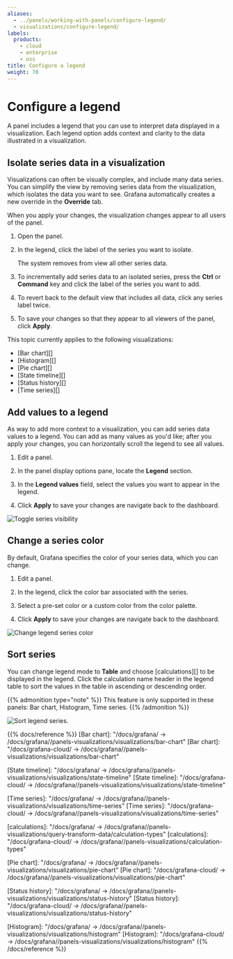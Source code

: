 ```yaml
---
aliases:
  - ../panels/working-with-panels/configure-legend/
  - visualizations/configure-legend/
labels:
  products:
    - cloud
    - enterprise
    - oss
title: Configure a legend
weight: 70
---
```


# Configure a legend

A panel includes a legend that you can use to interpret data displayed in a visualization. Each legend option adds context and clarity to the data illustrated in a visualization.

## Isolate series data in a visualization

Visualizations can often be visually complex, and include many data series. You can simplify the view by removing series data from the visualization, which isolates the data you want to see. Grafana automatically creates a new override in the **Override** tab.

When you apply your changes, the visualization changes appear to all users of the panel.

1. Open the panel.

1. In the legend, click the label of the series you want to isolate.

   The system removes from view all other series data.

1. To incrementally add series data to an isolated series, press the **Ctrl** or **Command** key and click the label of the series you want to add.

1. To revert back to the default view that includes all data, click any series label twice.

1. To save your changes so that they appear to all viewers of the panel, click **Apply**.

This topic currently applies to the following visualizations:

- [Bar chart][]
- [Histogram][]
- [Pie chart][]
- [State timeline][]
- [Status history][]
- [Time series][]

## Add values to a legend

As way to add more context to a visualization, you can add series data values to a legend. You can add as many values as you'd like; after you apply your changes, you can horizontally scroll the legend to see all values.

1. Edit a panel.

1. In the panel display options pane, locate the **Legend** section.

1. In the **Legend values** field, select the values you want to appear in the legend.

1. Click **Apply** to save your changes are navigate back to the dashboard.

![Toggle series visibility](/static/img/docs/legend/legend-series-toggle-7-5.png)

## Change a series color

By default, Grafana specifies the color of your series data, which you can change.

1. Edit a panel.

1. In the legend, click the color bar associated with the series.

1. Select a pre-set color or a custom color from the color palette.

1. Click **Apply** to save your changes are navigate back to the dashboard.

![Change legend series color](/static/img/docs/legend/legend-series-color-7-5.png)

## Sort series

You can change legend mode to **Table** and choose [calculations][] to be displayed in the legend. Click the calculation name header in the legend table to sort the values in the table in ascending or descending order.

{{% admonition type="note" %}}
This feature is only supported in these panels: Bar chart, Histogram, Time series.
{{% /admonition %}}

![Sort legend series](/static/img/docs/legend/legend-series-sort-8-3.png).

{{% docs/reference %}}
[Bar chart]: "/docs/grafana/ -> /docs/grafana/<GRAFANA VERSION>/panels-visualizations/visualizations/bar-chart"
[Bar chart]: "/docs/grafana-cloud/ -> /docs/grafana/<GRAFANA VERSION>/panels-visualizations/visualizations/bar-chart"

[State timeline]: "/docs/grafana/ -> /docs/grafana/<GRAFANA VERSION>/panels-visualizations/visualizations/state-timeline"
[State timeline]: "/docs/grafana-cloud/ -> /docs/grafana/<GRAFANA VERSION>/panels-visualizations/visualizations/state-timeline"

[Time series]: "/docs/grafana/ -> /docs/grafana/<GRAFANA VERSION>/panels-visualizations/visualizations/time-series"
[Time series]: "/docs/grafana-cloud/ -> /docs/grafana/<GRAFANA VERSION>/panels-visualizations/visualizations/time-series"

[calculations]: "/docs/grafana/ -> /docs/grafana/<GRAFANA VERSION>/panels-visualizations/query-transform-data/calculation-types"
[calculations]: "/docs/grafana-cloud/ -> /docs/grafana/<GRAFANA VERSION>/panels-visualizations/calculation-types"

[Pie chart]: "/docs/grafana/ -> /docs/grafana/<GRAFANA VERSION>/panels-visualizations/visualizations/pie-chart"
[Pie chart]: "/docs/grafana-cloud/ -> /docs/grafana/<GRAFANA VERSION>/panels-visualizations/visualizations/pie-chart"

[Status history]: "/docs/grafana/ -> /docs/grafana/<GRAFANA VERSION>/panels-visualizations/visualizations/status-history"
[Status history]: "/docs/grafana-cloud/ -> /docs/grafana/<GRAFANA VERSION>/panels-visualizations/visualizations/status-history"

[Histogram]: "/docs/grafana/ -> /docs/grafana/<GRAFANA VERSION>/panels-visualizations/visualizations/histogram"
[Histogram]: "/docs/grafana-cloud/ -> /docs/grafana/<GRAFANA VERSION>/panels-visualizations/visualizations/histogram"
{{% /docs/reference %}}
